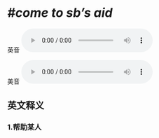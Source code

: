 # ***\#come to sb’s aid*** 
英音
<audio src="./media/come to sb’s aid1_AAC.aac" controls="controls"></audio>

美音
<audio src="./media/come to sb’s aid2_AAC.aac" controls="controls"></audio>



  

英文释义
---
### 1.**帮助某人**  


